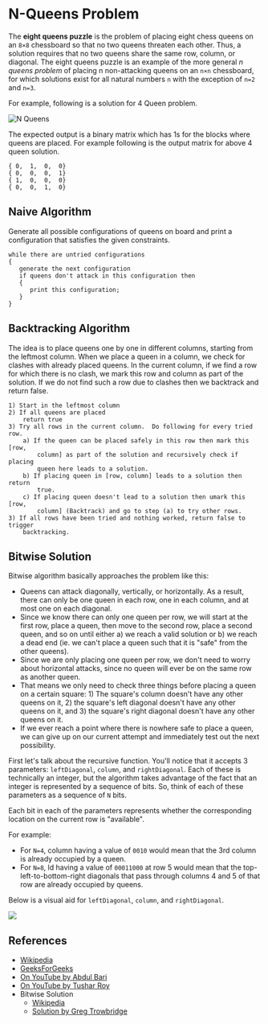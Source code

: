 # N-Queens Problem

The **eight queens puzzle** is the problem of placing eight chess queens
on an `8×8` chessboard so that no two queens threaten each other.
Thus, a solution requires that no two queens share the same row,
column, or diagonal. The eight queens puzzle is an example of the
more general _n queens problem_ of placing n non-attacking queens
on an `n×n` chessboard, for which solutions exist for all natural
numbers `n` with the exception of `n=2` and `n=3`.

For example, following is a solution for 4 Queen problem.

![N Queens](https://cdncontribute.geeksforgeeks.org/wp-content/uploads/N_Queen_Problem.jpg)

The expected output is a binary matrix which has 1s for the blocks
where queens are placed. For example following is the output matrix
for above 4 queen solution.

```
{ 0,  1,  0,  0}
{ 0,  0,  0,  1}
{ 1,  0,  0,  0}
{ 0,  0,  1,  0}
```

## Naive Algorithm

Generate all possible configurations of queens on board and print a
configuration that satisfies the given constraints.

```
while there are untried configurations
{
   generate the next configuration
   if queens don't attack in this configuration then
   {
      print this configuration;
   }
}
```

## Backtracking Algorithm

The idea is to place queens one by one in different columns,
starting from the leftmost column. When we place a queen in a
column, we check for clashes with already placed queens. In
the current column, if we find a row for which there is no
clash, we mark this row and column as part of the solution.
If we do not find such a row due to clashes then we backtrack
and return false.

```
1) Start in the leftmost column
2) If all queens are placed
    return true
3) Try all rows in the current column.  Do following for every tried row.
    a) If the queen can be placed safely in this row then mark this [row,
        column] as part of the solution and recursively check if placing
        queen here leads to a solution.
    b) If placing queen in [row, column] leads to a solution then return
        true.
    c) If placing queen doesn't lead to a solution then umark this [row,
        column] (Backtrack) and go to step (a) to try other rows.
3) If all rows have been tried and nothing worked, return false to trigger
    backtracking.
```

## Bitwise Solution

Bitwise algorithm basically approaches the problem like this:

- Queens can attack diagonally, vertically, or horizontally. As a result, there
  can only be one queen in each row, one in each column, and at most one on each
  diagonal.
- Since we know there can only one queen per row, we will start at the first row,
  place a queen, then move to the second row, place a second queen, and so on until
  either a) we reach a valid solution or b) we reach a dead end (ie. we can't place
  a queen such that it is "safe" from the other queens).
- Since we are only placing one queen per row, we don't need to worry about
  horizontal attacks, since no queen will ever be on the same row as another queen.
- That means we only need to check three things before placing a queen on a
  certain square: 1) The square's column doesn't have any other queens on it, 2)
  the square's left diagonal doesn't have any other queens on it, and 3) the
  square's right diagonal doesn't have any other queens on it.
- If we ever reach a point where there is nowhere safe to place a queen, we can
  give up on our current attempt and immediately test out the next possibility.

First let's talk about the recursive function. You'll notice that it accepts
3 parameters: `leftDiagonal`, `column`, and `rightDiagonal`. Each of these is
technically an integer, but the algorithm takes advantage of the fact that an
integer is represented by a sequence of bits. So, think of each of these
parameters as a sequence of `N` bits.

Each bit in each of the parameters represents whether the corresponding location
on the current row is "available".

For example:

- For `N=4`, column having a value of `0010` would mean that the 3rd column is
  already occupied by a queen.
- For `N=8`, ld having a value of `00011000` at row 5 would mean that the
  top-left-to-bottom-right diagonals that pass through columns 4 and 5 of that
  row are already occupied by queens.

Below is a visual aid for `leftDiagonal`, `column`, and `rightDiagonal`.

![](http://gregtrowbridge.com/content/images/2014/Jul/Screenshot-from-2014-06-17-19-46-20.png)

## References

- [Wikipedia](https://en.wikipedia.org/wiki/Eight_queens_puzzle)
- [GeeksForGeeks](https://www.geeksforgeeks.org/backtracking-set-3-n-queen-problem/)
- [On YouTube by Abdul Bari](https://www.youtube.com/watch?v=xFv_Hl4B83A&list=PLLXdhg_r2hKA7DPDsunoDZ-Z769jWn4R8)
- [On YouTube by Tushar Roy](https://www.youtube.com/watch?v=xouin83ebxE&list=PLLXdhg_r2hKA7DPDsunoDZ-Z769jWn4R8)
- Bitwise Solution
  - [Wikipedia](https://en.wikipedia.org/wiki/Eight_queens_puzzle)
  - [Solution by Greg Trowbridge](http://gregtrowbridge.com/a-bitwise-solution-to-the-n-queens-problem-in-javascript/)
